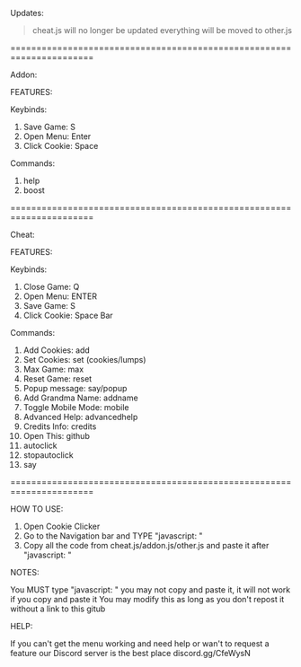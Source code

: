 Updates:

 > cheat.js will no longer be updated everything will be moved to other.js


======================================================================

Addon:

FEATURES:

Keybinds:
  1. Save Game: S
  2. Open Menu: Enter
  3. Click Cookie: Space
  
Commands:
  1. help
  2. boost

======================================================================

Cheat:

FEATURES:

Keybinds:
  1. Close Game: Q
  2. Open Menu: ENTER
  3. Save Game: S
  4. Click Cookie: Space Bar
  
Commands:
  1. Add Cookies: add
  2. Set Cookies: set (cookies/lumps)
  3. Max Game: max
  4. Reset Game: reset
  5. Popup message: say/popup
  6. Add Grandma Name: addname
  7. Toggle Mobile Mode: mobile
  8. Advanced Help: advancedhelp
  9. Credits Info: credits
  10. Open This: github
  11. autoclick
  12. stopautoclick
  13. say

  

======================================================================

HOW TO USE:

1. Open Cookie Clicker
2. Go to the Navigation bar and TYPE "javascript: "
3. Copy all the code from cheat.js/addon.js/other.js and paste it after "javascript: "


NOTES:

You MUST type "javascript: " you may not copy and paste it, it will not work if you copy and paste it
You may modify this as long as you don't repost it without a link to this gitub

HELP:

If you can't get the menu working and need help or wan't to request a feature our Discord server is the best place discord.gg/CfeWysN
